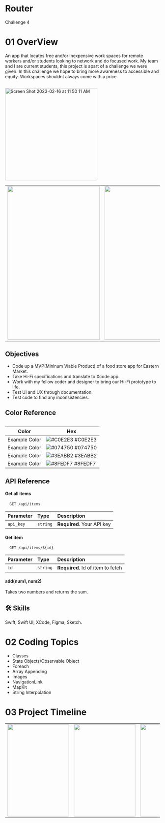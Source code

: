 # Router
Challenge 4
 


# 01 OverView

An app that locates free and/or inexpensive work spaces for remote workers and/or students looking to network and do focused work. My team and I are current students, this project is apart of a challenge we were given. In this challenge we hope to bring more awareness to accessible and equity. Workspaces shouldnt always come with a price.   


## 
<img width="300px; height: 500px;" alt="Screen Shot 2023-02-16 at 11 50 11 AM" src="https://user-images.githubusercontent.com/124601363/219433319-6f2c39df-5b1c-45aa-a61e-9c4a8dc71baa.png">

<table>
 <tr>
  <td>
   <img src="https://user-images.githubusercontent.com/124601363/219433483-feb5dcda-c849-485d-a7e2-f969f3fe769b.png" style= "width:300px; height: 500px;">
   
  </td>
  
  <td>
   <img src="https://user-images.githubusercontent.com/124601363/219434059-8bc9347a-bfcb-46e9-ac72-815adf04c6fe.png" style= "width:300px; height: 500px;">
 
  <td>
  <tr>
  
   <table>
  



## Objectives 
- Code up a MVP(Mininum Viable Product) of a food store app for Eastern Market.
- Take Hi-Fi specifications and translate to Xcode app.
- Work with my fellow coder and designer to bring our Hi-Fi prototype to life.
- Test UI and UX through documentation.
- Test code to find any inconsistencies.

## Color Reference

| Color             | Hex                                                                |
| ----------------- | ------------------------------------------------------------------ |
| Example Color | ![#C0E2E3](https://via.placeholder.com/10/C0E2E3?text=+) #C0E2E3 |
| Example Color | ![#074750](https://via.placeholder.com/10/074750?text=+) #074750 |
| Example Color | ![#3EABB2](https://via.placeholder.com/10/3EABB2?text=+) #3EABB2 |
| Example Color | ![#8FEDF7](https://via.placeholder.com/10/8FEDF7?text=+) #8FEDF7 |


## API Reference

#### Get all items

```http
  GET /api/items
```

| Parameter | Type     | Description                |
| :-------- | :------- | :------------------------- |
| `api_key` | `string` | **Required**. Your API key |

#### Get item

```http
  GET /api/items/${id}
```

| Parameter | Type     | Description                       |
| :-------- | :------- | :-------------------------------- |
| `id`      | `string` | **Required**. Id of item to fetch |

#### add(num1, num2)

Takes two numbers and returns the sum.


## 🛠 Skills
Swift, Swift UI, XCode, Figma, Sketch.



# 02 Coding Topics

- Classes
- State Objects/Observable Object
- Foreach
- Array Appending
- Images
- NavigationLink
- MapKit
- String Interpolation 

# 03 Project Timeline


 <table>
 <tr>
  <td>
   <img src="https://user-images.githubusercontent.com/124601363/219716631-f571b5e7-2ac7-4022-a5ab-21e9ff8a47eb.png" style= "width:200px; height: 300px;">
   
  </td>
   <td>
   <img src="(https://user-images.githubusercontent.com/124601363/219716631-f571b5e7-2ac7-4022-a5ab-21e9ff8a47eb.png)" style= "width:200px; height: 300px;">
   
  </td>
  
  <td>
   <img src="(https://user-images.githubusercontent.com/124601363/219404188-d9556e7e-e694-404c-9d06-9f366e880e63.png)" style= "width:200px; height: 300px;">
 
  <td>
  <tr>
   <table>   
    
    
    
